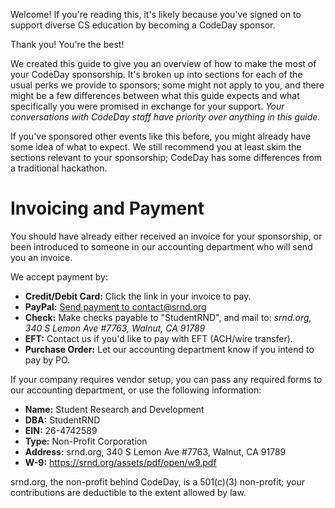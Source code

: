 Welcome! If you're reading this, it's likely because you've signed on to support diverse CS education by becoming a CodeDay sponsor.

Thank you! You're the best!

We created this guide to give you an overview of how to make the most of your CodeDay sponsorship. It's broken up into sections for each of the usual perks we provide to sponsors; some might not apply to you, and there might be a few differences between what this guide expects and what specifically you were promised in exchange for your support. _Your conversations with CodeDay staff have priority over anything in this guide._

If you've sponsored other events like this before, you might already have some idea of what to expect. We still recommend you at least skim the sections relevant to your sponsorship; CodeDay has some differences from a traditional hackathon.

# Invoicing and Payment

You should have already either received an invoice for your sponsorship, or been introduced to someone in our accounting department who will send you an invoice.

We accept payment by:

- **Credit/Debit Card:** Click the link in your invoice to pay.
- **PayPal:** [Send payment to contact@srnd.org](https://paypal.me/srnd)
- **Check:** Make checks payable to "StudentRND", and mail to: _srnd.org, 340 S Lemon Ave #7763, Walnut, CA 91789_
- **EFT:** Contact us if you'd like to pay with EFT (ACH/wire transfer).
- **Purchase Order:** Let our accounting department know if you intend to pay by PO.

If your company requires vendor setup, you can pass any required forms to our accounting department, or use the following information:

- **Name:** Student Research and Development
- **DBA:** StudentRND
- **EIN:** 26-4742589
- **Type:** Non-Profit Corporation
- **Address:** srnd.org, 340 S Lemon Ave #7763, Walnut, CA 91789
- **W-9:** https://srnd.org/assets/pdf/open/w9.pdf

srnd.org, the non-profit behind CodeDay, is a 501(c)(3) non-profit; your contributions are deductible to the extent allowed by law.
